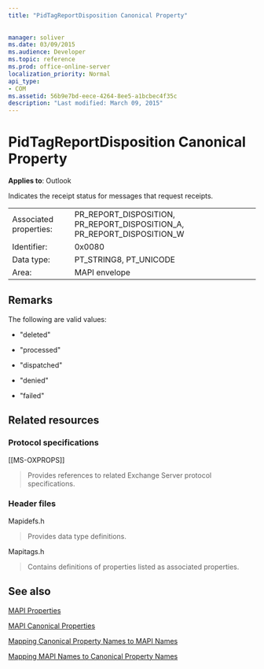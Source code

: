 ```yaml
---
title: "PidTagReportDisposition Canonical Property"
 
 
manager: soliver
ms.date: 03/09/2015
ms.audience: Developer
ms.topic: reference
ms.prod: office-online-server
localization_priority: Normal
api_type:
- COM
ms.assetid: 56b9e7bd-eece-4264-8ee5-a1bcbec4f35c
description: "Last modified: March 09, 2015"
---
```


# PidTagReportDisposition Canonical Property

  
  
**Applies to**: Outlook 
  
Indicates the receipt status for messages that request receipts. 
  
|||
|:-----|:-----|
|Associated properties:  <br/> |PR_REPORT_DISPOSITION, PR_REPORT_DISPOSITION_A, PR_REPORT_DISPOSITION_W  <br/> |
|Identifier:  <br/> |0x0080  <br/> |
|Data type:  <br/> |PT_STRING8, PT_UNICODE  <br/> |
|Area:  <br/> |MAPI envelope  <br/> |
   
## Remarks

The following are valid values:
  
- "deleted"
    
- "processed"
    
- "dispatched"
    
- "denied"
    
- "failed"
    
## Related resources

### Protocol specifications

[[MS-OXPROPS]] 
  
> Provides references to related Exchange Server protocol specifications.
    
### Header files

Mapidefs.h
  
> Provides data type definitions.
    
Mapitags.h
  
> Contains definitions of properties listed as associated properties.
    
## See also



[MAPI Properties](mapi-properties.md)
  
[MAPI Canonical Properties](mapi-canonical-properties.md)
  
[Mapping Canonical Property Names to MAPI Names](mapping-canonical-property-names-to-mapi-names.md)
  
[Mapping MAPI Names to Canonical Property Names](mapping-mapi-names-to-canonical-property-names.md)

